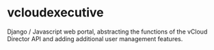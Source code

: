 vcloudexecutive
===============

Django / Javascript web portal, abstracting the functions of the vCloud Director API and adding additional user management features.
